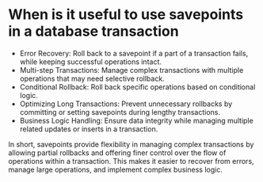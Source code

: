 # When is it useful to use savepoints in a database transaction

- Error Recovery: Roll back to a savepoint if a part of a transaction fails, while keeping successful operations intact.
- Multi-step Transactions: Manage complex transactions with multiple operations that may need selective rollback.
- Conditional Rollback: Roll back specific operations based on conditional logic.
- Optimizing Long Transactions: Prevent unnecessary rollbacks by committing or setting savepoints during lengthy transactions.
- Business Logic Handling: Ensure data integrity while managing multiple related updates or inserts in a transaction.

In short, savepoints provide flexibility in managing complex transactions 
by allowing partial rollbacks and offering finer control over the flow of operations within a transaction. 
This makes it easier to recover from errors, manage large operations, and implement complex business logic.